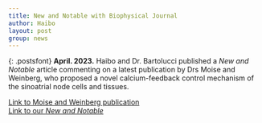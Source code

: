 ```yaml
---
title: New and Notable with Biophysical Journal
author: Haibo
layout: post
group: news
---
```


{: .postsfont}
**April. 2023.** Haibo and Dr. Bartolucci published a *New and Notable* article commenting on a latest publication by Drs Moise and Weinberg, who proposed a
novel calcium-feedback control mechanism of the sinoatrial node cells and tissues.  

[Link to Moise and Weinberg publication](https://www.sciencedirect.com/science/article/pii/S0006349523001972)  
[Link to our *New and Notable*](https://www.sciencedirect.com/science/article/pii/S0006349523002278)  